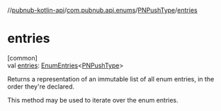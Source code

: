 //[pubnub-kotlin-api](../../../index.md)/[com.pubnub.api.enums](../index.md)/[PNPushType](index.md)/[entries](entries.md)

# entries

[common]\
val [entries](entries.md): [EnumEntries](https://kotlinlang.org/api/latest/jvm/stdlib/kotlin.enums/-enum-entries/index.html)&lt;[PNPushType](index.md)&gt;

Returns a representation of an immutable list of all enum entries, in the order they're declared.

This method may be used to iterate over the enum entries.
